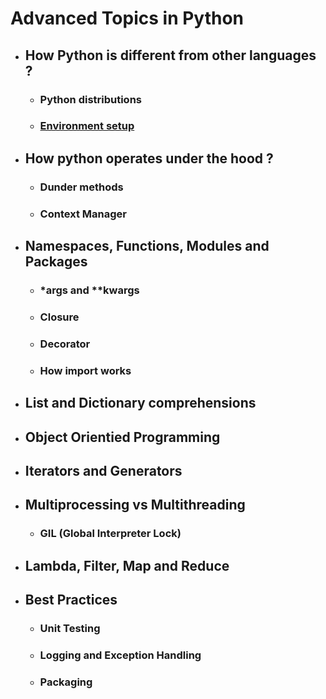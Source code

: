 # Advanced Topics in Python
* ## How Python is different from other languages ?
    * ### Python distributions
    * ### [Environment setup](./installation.md)
* ## How python operates under the hood ?
    * ### Dunder methods
    * ### Context Manager
* ## Namespaces, Functions, Modules and Packages
    * ### *args and **kwargs
    * ### Closure
    * ### Decorator
    * ### How import works
* ## List and Dictionary comprehensions
* ## Object Orientied Programming
* ## Iterators and Generators
* ## Multiprocessing vs Multithreading
    * ### GIL (Global Interpreter Lock)
* ## Lambda, Filter, Map and Reduce
* ## Best Practices
    * ### Unit Testing
    * ### Logging and Exception Handling
    * ### Packaging